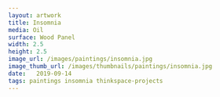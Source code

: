 ```yaml
---
layout: artwork
title: Insomnia
media: Oil
surface: Wood Panel
width: 2.5
height: 2.5
image_url: /images/paintings/insomnia.jpg
image_thumb_url: /images/thumbnails/paintings/insomnia.jpg
date:   2019-09-14
tags: paintings insomnia thinkspace-projects
---
```

